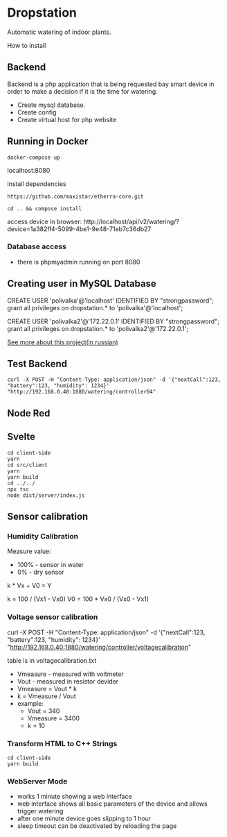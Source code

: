 # Dropstation

Automatic watering of indoor plants.

How to install

## Backend

Backend is a php application that is being requested bay smart device in order to make a decision if it is the time for watering.

- Create mysql database.
- Create config
- Create virtual host for php website

## Running in Docker

`docker-compose up`

localhost:8080

install dependencies

`https://github.com/maxistar/etherra-core.git`

`cd .. && compose install`

access device in browser: http://localhost/api/v2/watering/?device=1a382ff4-5099-4be1-9e48-71eb7c36db27


### Database access

- there is phpmyadmin running on port 8080

## Creating user in MySQL Database

CREATE USER 'polivalka'@'localhost' IDENTIFIED BY "strongpassword";
grant all privileges on dropstation.* to 'polivalka'@'localhost';

CREATE USER 'polivalka2'@'172.22.0.1' IDENTIFIED BY "strongpassword";
grant all privileges on dropstation.* to 'polivalka2'@'172.22.0.1';


[See more about this project(in russian)](http://maxistar.ru/projects/diy/watering/)


## Test Backend

```shell
curl -X POST -H "Content-Type: application/json" -d '{"nextCall":123, "battery":123, "humidity": 1234}' "http://192.168.0.40:1880/watering/controller04"

```


## Node Red

## Svelte

```
cd client-side
yarn
cd src/client
yarn
yarn build
cd ../../
npx tsc
node dist/server/index.js
```

## Sensor calibration

### Humidity Calibration

Measure value:

- 100% - sensor in water
- 0% - dry sensor

k * Vx + V0 = Y

k = 100  / (Vx1 - Vx0)
V0 = 100 * Vx0 / (Vx0 - Vx1)


### Voltage sensor calibration

curl -X POST -H "Content-Type: application/json" -d '{"nextCall":123, "battery":123, "humidity": 1234}' "http://192.168.0.40:1880/watering/controller/voltagecalibration"


table is in voltagecalibration.txt

- Vmeasure - measured with voltmeter
- Vout - measured in resistor devider
- Vmeasure = Vout * k
- k = Vmeasure / Vout 
- example:
  - Vout = 340
  - Vmeasure = 3400
  - k = 10


### Transform HTML to C++ Strings

```shell
cd client-side
yarn build
```

### WebServer Mode

- works 1 minute showing a web interface
- web interface shows all basic parameters of the device and allows trigger watering
- after one minute device goes slipping to 1 hour
- sleep timeout can be deactivated by reloading the page
